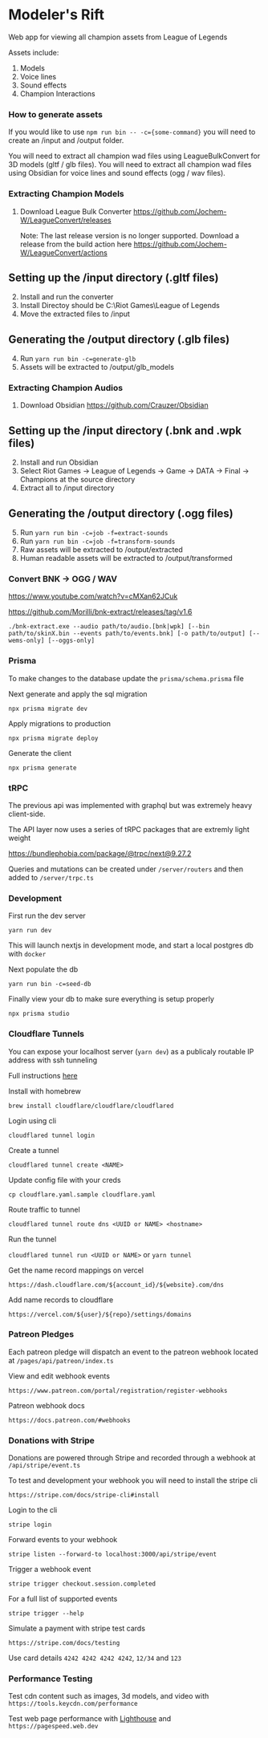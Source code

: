 # Modeler's Rift

Web app for viewing all champion assets from League of Legends

Assets include:

1. Models
2. Voice lines
3. Sound effects
4. Champion Interactions

### How to generate assets

If you would like to use `npm run bin -- -c={some-command}` you will need to create an /input and /output folder.

You will need to extract all champion wad files using LeagueBulkConvert for 3D models (gltf / glb files).
You will need to extract all champion wad files using Obsidian for voice lines and sound effects (ogg / wav files).

### Extracting Champion Models

1. Download League Bulk Converter 
   https://github.com/Jochem-W/LeagueConvert/releases

   Note: The last release version is no longer supported. Download a release from the build action here https://github.com/Jochem-W/LeagueConvert/actions

## Setting up the /input directory (.gltf files)

2. Install and run the converter
3. Install Directoy should be C:\Riot Games\League of Legends
4. Move the extracted files to /input

## Generating the /output directory (.glb files)

4. Run `yarn run bin -c=generate-glb`
5. Assets will be extracted to /output/glb_models

### Extracting Champion Audios

1. Download Obsidian
   https://github.com/Crauzer/Obsidian

## Setting up the /input directory (.bnk and .wpk files)

2. Install and run Obsidian
3. Select Riot Games -> League of Legends -> Game -> DATA -> Final -> Champions at the source directory
4. Extract all to /input directory

## Generating the /output directory (.ogg files)

5. Run `yarn run bin -c=job -f=extract-sounds`
6. Run `yarn run bin -c=job -f=transform-sounds`
7. Raw assets will be extracted to /output/extracted
8. Human readable assets will be extracted to /output/transformed

### Convert BNK -> OGG / WAV

https://www.youtube.com/watch?v=cMXan62JCuk

https://github.com/Morilli/bnk-extract/releases/tag/v1.6

`./bnk-extract.exe --audio path/to/audio.[bnk|wpk] [--bin path/to/skinX.bin --events path/to/events.bnk] [-o path/to/output] [--wems-only] [--oggs-only]`

### Prisma

To make changes to the database update the `prisma/schema.prisma` file

Next generate and apply the sql migration

`npx prisma migrate dev`

Apply migrations to production

`npx prisma migrate deploy`

Generate the client

`npx prisma generate`

### tRPC

The previous api was implemented with graphql but was extremely heavy client-side.

The API layer now uses a series of tRPC packages that are extremly light weight

https://bundlephobia.com/package/@trpc/next@9.27.2

Queries and mutations can be created under `/server/routers` and then added to `/server/trpc.ts`

### Development

First run the dev server

`yarn run dev`

This will launch nextjs in development mode, and start a local postgres db with `docker`

Next populate the db

`yarn run bin -c=seed-db`

Finally view your db to make sure everything is setup properly

`npx prisma studio`

### Cloudflare Tunnels

You can expose your localhost server (`yarn dev`) as a publicaly routable IP address with ssh tunneling

Full instructions [here](https://developers.cloudflare.com/cloudflare-one/connections/connect-apps/install-and-setup/tunnel-guide/local/#set-up-a-tunnel-locally-cli-setup)

Install with homebrew

`brew install cloudflare/cloudflare/cloudflared`

Login using cli

`cloudflared tunnel login`

Create a tunnel

`cloudflared tunnel create <NAME>`

Update config file with your creds

`cp cloudflare.yaml.sample cloudflare.yaml`

Route traffic to tunnel

`cloudflared tunnel route dns <UUID or NAME> <hostname>`

Run the tunnel

`cloudflared tunnel run <UUID or NAME>` or `yarn tunnel`

Get the name record mappings on vercel

`https://dash.cloudflare.com/${account_id}/${website}.com/dns`

Add name records to cloudflare

`https://vercel.com/${user}/${repo}/settings/domains`

### Patreon Pledges

Each patreon pledge will dispatch an event to the patreon webhook located at `/pages/api/patreon/index.ts`

View and edit webhook events

`https://www.patreon.com/portal/registration/register-webhooks`

Patreon webhook docs

`https://docs.patreon.com/#webhooks`

### Donations with Stripe

Donations are powered through Stripe and recorded through a webhook at `/api/stripe/event.ts`

To test and development your webhook you will need to install the stripe cli

`https://stripe.com/docs/stripe-cli#install`

Login to the cli

`stripe login`

Forward events to your webhook

`stripe listen --forward-to localhost:3000/api/stripe/event`

Trigger a webhook event

`stripe trigger checkout.session.completed`

For a full list of supported events

`stripe trigger --help`

Simulate a payment with stripe test cards

`https://stripe.com/docs/testing`

Use card details `4242 4242 4242 4242`, `12/34` and `123`

### Performance Testing

Test cdn content such as images, 3d models, and video with `https://tools.keycdn.com/performance`

Test web page performance with [Lighthouse](https://developer.chrome.com/docs/lighthouse/overview/) and `https://pagespeed.web.dev`
